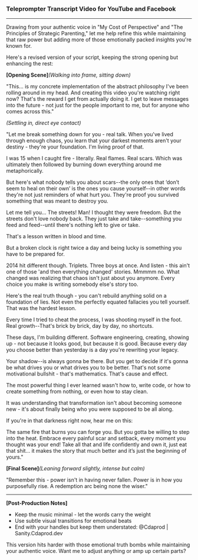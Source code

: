 ### Teleprompter Transcript Video for YouTube and Facebook

---

Drawing from your authentic voice in "My Cost of Perspective" and "The Principles of Strategic Parenting," let me help refine this while maintaining that raw power but adding more of those emotionally packed insights you're known for.

Here's a revised version of your script, keeping the strong opening but enhancing the rest:

**[Opening Scene]***(Walking into frame, sitting down)*

"This... is my concrete implementation of the abstract philosophy I've been rolling around in my head. And creating this video you're watching right now? That's the reward I get from actually doing it. I get to leave messages into the future - not just for the people important to me, but for anyone who comes across this."

*(Settling in, direct eye contact)*

"Let me break something down for you - real talk. When you've lived through enough chaos, you learn that your darkest moments aren't your destiny - they're your foundation. I'm living proof of that.

I was 15 when I caught fire - literally. Real flames. Real scars. Which was ultimately then followed by burning down everything around me metaphorically. 

But here's what nobody tells you about scars--the only ones that ‘don’t seem to heal on their own’ is the ones you cause yourself--in other words they're not just reminders of what hurt you. They're proof you survived something that was meant to destroy you.

Let me tell you… The streets! Man! I thought they were freedom. But the streets don't love nobody back. They just take and take--something you feed and feed--until there's nothing left to give or take. 

That's a lesson written in blood and time.

But a broken clock is right twice a day and being lucky is something you have to be prepared for. 

2014 hit different though. Triplets. Three boys at once. And listen - this ain't one of those 'and then everything changed' stories. Mmmmm no. What changed was realizing that chaos isn't just about you anymore. Every choice you make is writing somebody else's story too.

Here's the real truth though - you can't rebuild anything solid on a foundation of lies. Not even the perfectly equated fallacies you tell yourself. That was the hardest lesson. 

Every time I tried to cheat the process, I was shooting myself in the foot. Real growth--That's brick by brick, day by day, no shortcuts.

These days, I'm building different. Software engineering, creating, showing up - not because it looks good, but because it is good. Because every day you choose better than yesterday is a day you're rewriting your legacy.

Your shadow--is always gonna be there. But you get to decide if it's gonna be what drives you or what drives you to be better. That's not some motivational bullshit - that's mathematics. That's cause and effect.

The most powerful thing I ever learned wasn't how to, write code, or how to create something from nothing, or even how to stay clean. 

It was understanding that transformation isn't about becoming someone new - it's about finally being who you were supposed to be all along.

If you're in that darkness right now, hear me on this: 

The same fire that burns you can forge you. But you gotta be willing to step into the heat. Embrace every painful scar and setback, every moment you thought was your end! Take all that and life confidently and own it, just eat that shit… it makes the story that much better and it’s just the beginning of yours."

**[Final Scene]***(Leaning forward slightly, intense but calm)*

"Remember this - power isn't in having never fallen. Power is in how you purposefully rise. A redemption arc being none the wiser."

---

**[Post-Production Notes]**

- Keep the music minimal - let the words carry the weight
- Use subtle visual transitions for emotional beats
- End with your handles but keep them understated: @Cdaprod | Sanity.Cdaprod.dev

This version hits harder with those emotional truth bombs while maintaining your authentic voice. Want me to adjust anything or amp up certain parts?